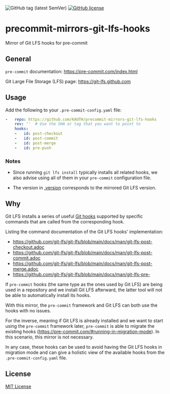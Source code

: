 ![GitHub tag (latest SemVer)](https://img.shields.io/github/v/tag/KAUTH/precommit-mirrors-git-lfs-hooks)
[![GitHub license](https://img.shields.io/github/license/KAUTH/precommit-mirrors-git-lfs-hooks)](https://github.com/KAUTH/precommit-mirrors-git-lfs-hooks/blob/main/LICENSE)

# precommit-mirrors-git-lfs-hooks
Mirror of Git LFS hooks for pre-commit

## General
`pre-commit` documentation: https://pre-commit.com/index.html

Git Large File Storage (LFS) page: https://git-lfs.github.com

## Usage
Add the following to your `.pre-commit-config.yaml` file:

```yaml
-   repo: https://github.com/KAUTH/precommit-mirrors-git-lfs-hooks
    rev: ''  # Use the SHA or tag that you want to point to
    hooks:
    -   id: post-checkout
    -   id: post-commit
    -   id: post-merge
    -   id: pre-push
```

### Notes
- Since running `git lfs install` typically installs all related hooks, we also
advise using all of them in your `pre-commit` configuration file.

- The version in [.version](https://github.com/KAUTH/precommit-mirrors-git-lfs-hooks/blob/main/.version)
corresponds to the mirrored Git LFS version.

## Why
Git LFS installs a series of useful [Git hooks](https://git-scm.com/docs/githooks)
supported by specific commands that are called from the corresponding hook.

Listing the command documentation of the Git LFS hooks' implementation:
- https://github.com/git-lfs/git-lfs/blob/main/docs/man/git-lfs-post-checkout.adoc
- https://github.com/git-lfs/git-lfs/blob/main/docs/man/git-lfs-post-commit.adoc
- https://github.com/git-lfs/git-lfs/blob/main/docs/man/git-lfs-post-merge.adoc
- https://github.com/git-lfs/git-lfs/blob/main/docs/man/git-lfs-pre-

If `pre-commit` hooks (the same type as the ones used by Git LFS) are being used in a repository
and we install Git LFS afterward, the latter tool will not be able to automatically install
its hooks.

With this mirror, the `pre-commit` framework and Git LFS can both use the hooks
with no issues.

For the inverse, meaning if Git LFS is already installed and we want to
start using the `pre-commit` framework later, `pre-commit` is able to migrate
the existing hooks (https://pre-commit.com/#running-in-migration-mode). In this
scenario, this mirror is not necessary.

In any case, these hooks can be used to avoid having the Git LFS hooks in migration
mode and can give a holistic view of the available hooks from the `.pre-commit-config.yaml` file.

## License
[MIT License](https://github.com/KAUTH/precommit-mirrors-git-lfs-hooks/blob/main/LICENSE)
